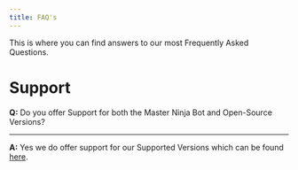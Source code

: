 ```yaml
---
title: FAQ's
---
```

 
This is where you can find answers to our most Frequently Asked Questions.
 
# Support

**Q:** Do you offer Support for both the Master Ninja Bot and Open-Source Versions?

---

**A:** Yes we do offer support for our Supported Versions which can be found [here](/changelog/).

##
 
